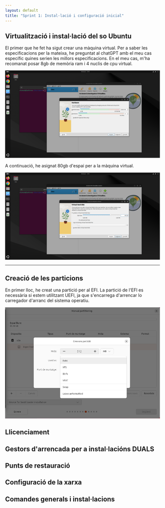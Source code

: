 ```yaml
---
layout: default
title: "Sprint 1: Instal·lació i configuració inicial"
---
```


## Virtualització i instal·lació del so Ubuntu

El primer que he fet ha sigut crear una màquina virtual. Per a saber les especificacions per la mateixa, he preguntat al chatGPT amb el meu cas específic quines serien les millors especificacions. En el meu cas, m'ha recomanat posar 8gb de memòria ram i 4 nuclis de cpu virtual.

![Imatge1](./imatges/Virtualitzacio_1.png)

A continuació, he asignat 80gb d'espai per a la màquina virtual.

![](./imatges/Disc.png)

-------------------------------

## Creació de les particions
 
En primer lloc, he creat una partició per al EFI. La partició de l'EFI es necessària si estem utilitzant UEFI, ja que s'encarrega d'arrencar lo carregador d'arranc del sistema operatiu.

![](./imatges/EFI.png)

## Llicenciament
## Gestors d'arrencada per a instal·lacións DUALS
## Punts de restauració
## Configuració de la xarxa
## Comandes generals i instal·lacions
